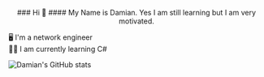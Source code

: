 <p style="text-align:center"> ### Hi 👋
#### My Name is Damian.
Yes I am still learning but I am very motivated.


🖥️ I'm a network engineer</br>
🧑‍💻 I am currently learning C#</br>

![Damian's GitHub stats](https://github-readme-stats.vercel.app/api?username=Scherlda&show_icons=true&theme=radical)

